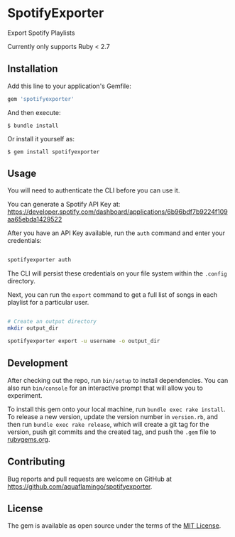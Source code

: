 # SpotifyExporter

Export Spotify Playlists

Currently only supports Ruby < 2.7

## Installation

Add this line to your application's Gemfile:

```ruby
gem 'spotifyexporter'
```

And then execute:

    $ bundle install

Or install it yourself as:

    $ gem install spotifyexporter

## Usage

You will need to authenticate the CLI before you can use it.

You can generate a Spotify API Key at: https://developer.spotify.com/dashboard/applications/6b96bdf7b9224f109aa65ebda1429522

After you have an API Key available, run the `auth` command and enter your credentials:

```bash

spotifyexporter auth

```

The CLI will persist these credentials on your file system within the `.config` directory.

Next, you can run the `export` command to get a full list of songs in each playlist for a particular user.

```bash

# Create an output directory
mkdir output_dir

spotifyexporter export -u username -o output_dir
```

## Development

After checking out the repo, run `bin/setup` to install dependencies. You can also run `bin/console` for an interactive prompt that will allow you to experiment.

To install this gem onto your local machine, run `bundle exec rake install`. To release a new version, update the version number in `version.rb`, and then run `bundle exec rake release`, which will create a git tag for the version, push git commits and the created tag, and push the `.gem` file to [rubygems.org](https://rubygems.org).

## Contributing

Bug reports and pull requests are welcome on GitHub at https://github.com/aquaflamingo/spotifyexporter.

## License

The gem is available as open source under the terms of the [MIT License](https://opensource.org/licenses/MIT).
